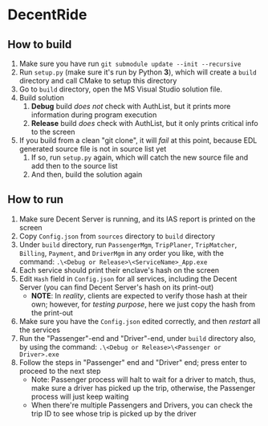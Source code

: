 # DecentRide

## How to build

1. Make sure you have run `git submodule update --init --recursive`
2. Run `setup.py` (make sure it's run by Python **3**), which will create a `build` directory and call CMake to setup this directory
3. Go to `build` directory, open the MS Visual Studio solution file.
4. Build solution
	1. **Debug** build *does not* check with AuthList, but it prints more information during program execution
	2. **Release** build *does* check with AuthList, but it only prints critical info to the screen
5. If you build from a clean "git clone", it will *fail* at this point, because EDL generated source file is not in source list yet
	1. If so, run `setup.py` again, which will catch the new source file and add then to the source list
	2. And then, build the solution again

## How to run

1. Make sure Decent Server is running, and its IAS report is printed on the screen
2. Copy `Config.json` from `sources` directory to `build` directory
3. Under `build` directory, run `PassengerMgm`, `TripPlaner`, `TripMatcher`, `Billing`, `Payment`, and `DriverMgm` in any order you like, with the command:
	`.\<Debug or Release>\<ServiceName>_App.exe`
4. Each service should print their enclave's hash on the screen
5. Edit `Hash` field in `Config.json` for all services, including the Decent Server (you can find Decent Server's hash on its print-out)
	- **NOTE**: In *reality*, clients are expected to verify those hash at their own; however, for *testing purpose*, here we just copy the hash from the print-out
6. Make sure you have the `Config.json` edited correctly, and then *restart* all the services
7. Run the "Passenger"-end and "Driver"-end, under `build` directory also, by using the command:
	`.\<Debug or Release>\<Passenger or Driver>.exe`
8. Follow the steps in "Passenger" end and "Driver" end; press enter to proceed to the next step
	- Note: Passenger process will halt to wait for a driver to match, thus, make sure a driver has picked up the trip, otherwise, the Passenger process will just keep waiting
	- When there're multiple Passengers and Drivers, you can check the trip ID to see whose trip is picked up by the driver
